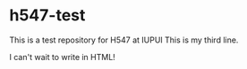 # h547-test
This is a test repository for H547 at IUPUI
This is my third line.

I can't wait to write in HTML!
